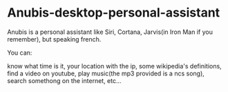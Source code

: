 # Anubis-desktop-personal-assistant

Anubis is a personal assistant like Siri, Cortana, Jarvis(in Iron Man if you remember), but speaking french.


You can:

know what time is it, your location with the ip, some wikipedia's definitions, find a video on youtube, play music(the mp3 provided is a ncs song), search somethong on the internet, etc...
